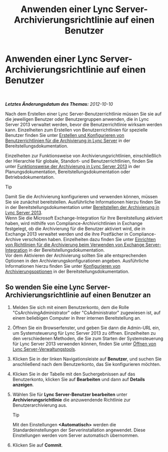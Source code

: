 ﻿---
title: Anwenden einer Lync Server-Archivierungsrichtlinie auf einen Benutzer
TOCTitle: Anwenden einer Lync Server-Archivierungsrichtlinie auf einen Benutzer
ms:assetid: a23e4876-aa8d-4f49-a3bd-3696616e8290
ms:mtpsurl: https://technet.microsoft.com/de-de/library/JJ205143(v=OCS.15)
ms:contentKeyID: 49294950
ms.date: 05/19/2016
mtps_version: v=OCS.15
ms.translationtype: HT
---

# Anwenden einer Lync Server-Archivierungsrichtlinie auf einen Benutzer

 

_**Letztes Änderungsdatum des Themas:** 2012-10-10_

Nach dem Erstellen einer Lync Server-Benutzerrichtlinie müssen Sie sie auf die jeweiligen Benutzer oder Benutzergruppen anwenden, die in Lync Server 2013 verwaltet werden, bevor die Benutzerrichtlinie wirksam werden kann. Einzelheiten zum Erstellen von Benutzerrichtlinien für spezielle Benutzer finden Sie unter [Erstellen und Konfigurieren von Benutzerrichtlinien für die Archivierung in Lync Server](lync-server-2013-creating-and-configuring-user-policies-for-archiving-in-lync-server.md) in der Bereitstellungsdokumentation.

Einzelheiten zur Funktionsweise von Archivierungsrichtlinien, einschließlich der Hierarchie für globale, Standort- und Benutzerrichtlinien, finden Sie unter [Funktionsweise der Archivierung in Lync Server 2013](lync-server-2013-how-archiving-works.md) in der Planungsdokumentation, Bereitstellungsdokumentation oder Betriebsdokumentation.


> [!TIP]
> Damit Sie die Archivierung konfigurieren und verwenden können, müssen Sie sie zunächst bereitstellen. Ausführliche Informationen hierzu finden Sie in der Bereitstellungsdokumentation unter <A href="lync-server-2013-deploying-archiving.md">Bereitstellen der Archivierung in Lync Server 2013</A>.<BR>Wenn Sie die Microsoft Exchange-Integration für Ihre Bereitstellung aktiviert haben, wird mithilfe von Compliance-Archivrichtlinien in Exchange festgelegt, ob die Archivierung für die Benutzer aktiviert wird, die in Exchange 2013 verwaltet werden und die ihre Postfächer in Compliance-Archive verschoben haben. Einzelheiten dazu finden Sie unter <A href="lync-server-2013-setting-up-policies-for-archiving-when-using-exchange-server-integration.md">Einrichten von Richtlinien für die Archivierung beim Verwenden von Exchange Server-Integration</A> in der Bereitstellungsdokumentation.<BR>Vor dem Aktivieren der Archivierung sollten Sie alle entsprechenden Optionen in den Archivierungskonfigurationen angeben. Ausführliche Informationen hierzu finden Sie unter <A href="lync-server-2013-configuring-archiving-options.md">Konfigurieren von Archivierungsoptionen</A> in der Bereitstellungsdokumentation.



## So wenden Sie eine Lync Server-Archivierungsrichtlinie auf einen Benutzer an

1.  Melden Sie sich mit einem Benutzerkonto, dem die Rolle "CsArchivingAdministrator" oder "CsAdministrator" zugewiesen ist, auf einem beliebigen Computer in Ihrer internen Bereitstellung an.

2.  Öffnen Sie ein Browserfenster, und geben Sie dann die Admin-URL ein, um Systemsteuerung für Lync Server 2013 zu öffnen. Einzelheiten zu den verschiedenen Methoden, die Sie zum Starten der Systemsteuerung für Lync Server 2013 verwenden können, finden Sie unter [Öffnen von Lync Server-Verwaltungstools](lync-server-2013-open-lync-server-administrative-tools.md).

3.  Klicken Sie in der linken Navigationsleiste auf **Benutzer**, und suchen Sie anschließend nach dem Benutzerkonto, das Sie konfigurieren möchten.

4.  Klicken Sie in der Tabelle mit den Suchergebnissen auf das Benutzerkonto, klicken Sie auf **Bearbeiten** und dann auf **Details anzeigen**.

5.  Wählen Sie für **Lync Server-Benutzer bearbeiten** unter **Archivierungsrichtlinie** die anzuwendende Richtlinie zur Benutzerarchivierung aus.
    

    > [!TIP]
    > Mit den Einstellungen <STRONG>&lt;Automatisch&gt;</STRONG> werden die Standardeinstellungen der Serverinstallation angewendet. Diese Einstellungen werden vom Server automatisch übernommen.



6.  Klicken Sie auf **Commit**.

